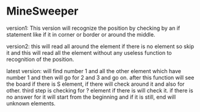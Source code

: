 # MineSweeper

version1:
This version will recognize the position by checking by an if statement like if it in corner or border or around the middle.

version2:
this will read all around the element if there is no element so skip it and this will read all the element without any useless function to recognition of the position.

latest version:
will find number 1 and all the other element which have number 1 and then will go for 2 and 3 and go on. after this function will see the board if there is S element, if there will check around it and also for other. third step is checking for ? element if there is will check it. if there is no answer for it will start from the beginning and if it is still, end will unknown elements.